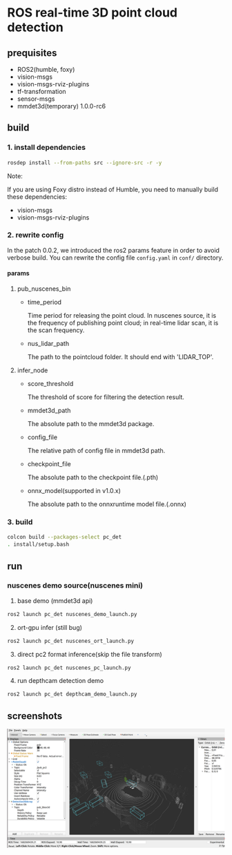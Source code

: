 # ROS real-time 3D point cloud detection

## prequisites

- ROS2(humble, foxy)
- vision-msgs
- vision-msgs-rviz-plugins
- tf-transformation
- sensor-msgs
- mmdet3d(temporary) 1.0.0-rc6

## build

### 1. install dependencies

```bash
rosdep install --from-paths src --ignore-src -r -y
```

Note:

If you are using Foxy distro instead of Humble, you need to manually build these dependencies:
- vision-msgs
- vision-msgs-rviz-plugins


### 2. rewrite config

In the patch 0.0.2, we introduced the ros2 params feature in order to avoid verbose build. You can rewrite the config file `config.yaml` in `conf/` directory.

#### params

1. pub_nuscenes_bin
    - time_period

        Time period for releasing the point cloud. In nuscenes source, it is the frequency of publishing point cloud; in real-time lidar scan, it is the scan frequency.

    - nus_lidar_path

        The path to the pointcloud folder. It should end with 'LIDAR_TOP'.
        
2. infer_node
    - score_threshold

        The threshold of score for filtering the detection result.

    - mmdet3d_path

        The absolute path to the mmdet3d package.

    - config_file

        The relative path of config file in mmdet3d path.

    - checkpoint_file
    
        The absolute path to the checkpoint file.(.pth)
        
    - onnx_model(supported in v1.0.x)
        
        The absolute path to the onnxruntime model file.(.onnx)


### 3. build

```bash
colcon build --packages-select pc_det
. install/setup.bash
```

## run

### nuscenes demo source(nuscenes mini)

1. base demo (mmdet3d api)

``` bash
ros2 launch pc_det nuscenes_demo_launch.py
```

2. ort-gpu infer (still bug)

``` bash
ros2 launch pc_det nuscenes_ort_launch.py
```

3. direct pc2 format inference(skip the file
 transform)

``` bash
ros2 launch pc_det nuscenes_pc_launch.py
```

4. run depthcam detection demo

``` bash
ros2 launch pc_det depthcam_demo_launch.py
```


## screenshots

![screenshot](asset/Screenshot1.png)
